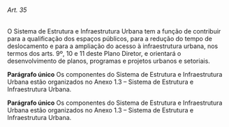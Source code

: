 
###### Art. 35
O Sistema de Estrutura e Infraestrutura Urbana tem a função de contribuir para a qualificação dos espaços públicos, para a redução do tempo de deslocamento e para a ampliação do acesso à infraestrutura urbana, nos termos dos arts. 9º, 10 e 11 deste Plano Diretor, e orientará o desenvolvimento de planos, programas e projetos urbanos e setoriais.

**Parágrafo único** Os componentes do Sistema de Estrutura e Infraestrutura Urbana estão organizados no Anexo 1.3 – Sistema de Estrutura e Infraestrutura Urbana.

**Parágrafo único** Os componentes do Sistema de Estrutura e Infraestrutura Urbana estão organizados no Anexo 1.3 – Sistema de Estrutura e Infraestrutura Urbana.
